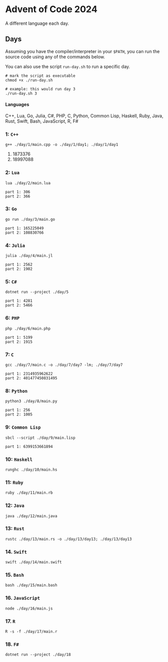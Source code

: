 # Advent of Code 2024
A different language each day. 
## Days
Assuming you have the compiler/interpreter in your `$PATH`, you can run the source code using any of the commands below.

You can also use the script `run-day.sh` to run a specific day.
```
# mark the script as executable
chmod +x ./run-day.sh

# example: this would run day 3
./run-day.sh 3
```

#### Languages
C++, Lua, Go, Julia, C#, PHP, C, Python, Common Lisp, Haskell, Ruby, Java, Rust, Swift,
Bash, JavaScript, R, F#

### 1: `C++`
```
g++ ./day/1/main.cpp -o ./day/1/day1; ./day/1/day1
```
1. 1873376
2. 18997088

### 2: `Lua`
```
lua ./day/2/main.lua

part 1: 306
part 2: 366
```
### 3: `Go`
```
go run ./day/3/main.go

part 1: 165225049
part 2: 108830766
```
### 4: `Julia`
```
julia ./day/4/main.jl

part 1: 2562
part 2: 1902
```
### 5: `C#`
```
dotnet run --project ./day/5

part 1: 4281
part 2: 5466
```
### 6: `PHP`
```
php ./day/6/main.php

part 1: 5199
part 2: 1915
```
### 7: `C`
```
gcc ./day/7/main.c -o ./day/7/day7 -lm; ./day/7/day7

part 1: 2314935962622
part 2: 401477450831495
```
### 8: `Python`
```
python3 ./day/8/main.py

part 1: 256
part 2: 1005
```
### 9: `Common Lisp`
```
sbcl --script ./day/9/main.lisp

part 1: 6399153661894
```
### 10: `Haskell`
```
runghc ./day/10/main.hs
```
### 11: `Ruby`
```
ruby ./day/11/main.rb
```
### 12: `Java`
```
java ./day/12/main.java
```
### 13: `Rust`
```
rustc ./day/13/main.rs -o ./day/13/day13; ./day/13/day13
```
### 14. `Swift`
```
swift ./day/14/main.swift
```
### 15. `Bash`
```
bash ./day/15/main.bash
```
### 16. `JavaScript`
```
node ./day/16/main.js
```
### 17. `R`
```
R -s -f ./day/17/main.r
```
### 18. `F#`
```
dotnet run --project ./day/18
```